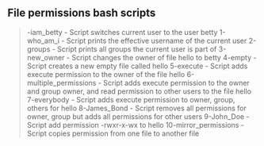 ## File permissions bash scripts
> -iam_betty - Script switches current user to the user betty
> 1-who_am_i - Script prints the effective username of the current user
> 2-groups - Script prints all groups the current user is part of
> 3-new_owner - Script changes the owner of file hello to betty
> 4-empty - Script creates a new empty file called hello
> 5-execute - Script adds execute permission to the owner of the file hello
> 6-multiple_permissions - Script adds execute permission to the owner and group owner, and read permission to other users to the file hello
> 7-everybody - Script adds execute permission to owner, group, others for hello
> 8-James_Bond - Script removes all permissions for owner, group but adds all permissions for other users
> 9-John_Doe - Script add permission -rwxr-x-wx to hello
> 10-mirror_permissions - Script copies permission from one file to another file 
